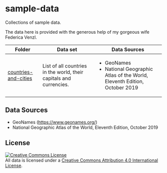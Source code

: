 # sample-data
Collections of sample data.

The data here is provided with the generous help of my gorgeous wife Federica Venzl.

| Folder            | Data set        | Data Sources              |
| ----------------- | --------------- | ------------------------- |
| [countries-and-cities](./countries-and-cities) | List of all countries in the world, their capitals and currencies. | <ul><li>GeoNames</li><li>National Geographic Atlas of the World, Eleventh Edition, October 2019</li></ul> |

## Data Sources
 * GeoNames (https://www.geonames.org/)
 * National Geographic Atlas of the World, Eleventh Edition, October 2019

## License
<a rel="license" href="http://creativecommons.org/licenses/by/4.0/"><img alt="Creative Commons License" style="border-width:0" src="https://i.creativecommons.org/l/by/4.0/88x31.png" /></a><br />All data is licensed under a <a rel="license" href="http://creativecommons.org/licenses/by/4.0/">Creative Commons Attribution 4.0 International License</a>.